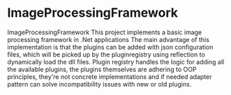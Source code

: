 # ImageProcessingFramework
 ImageProcessingFramework
This project implements a basic image processing framework in .Net applications
The main advantage of this implementation is that the plugins can be added with json configuration files, which will be picked up by the pluginregistry using reflection to dynamically load the dll files.
Plugin registry handles the logic for adding all the available plugins, the plugins themselves are adhering to OOP principles, they're not concrete implementations and if needed adapter pattern can solve incompatibility issues with new or old plugins.